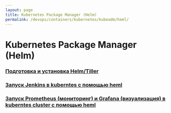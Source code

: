 ```yaml
---
layout: page
title: Kubernetes Package Manager (Helm)
permalink: /devops/containers/kubernetes/kubeadm/heml/
---
```


# Kubernetes Package Manager (Helm)

### [Подготовка и установка Helm/Tiller](/devops/containers/kubernetes/kubeadm/heml/install/)

### [Запуск Jenkins в kuberntes с помощью heml](/devops/containers/kubernetes/kubeadm/heml/jenkins/)

### [Запуск Prometheus (мониторинг) и Grafana (визуализация) в kuberntes cluster с помощью heml](/devops/containers/kubernetes/kubeadm/heml/prometheus-and-grafana/)
